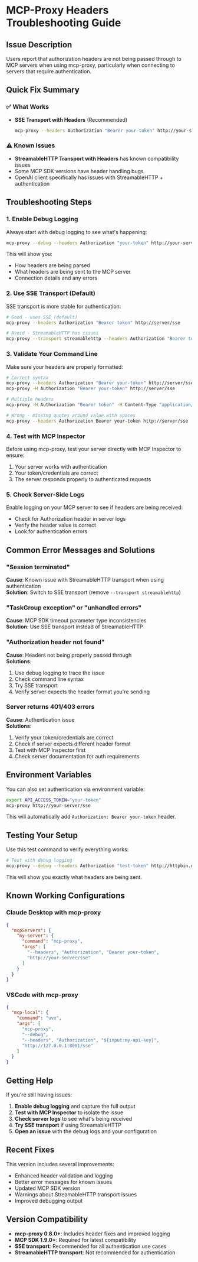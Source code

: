 # MCP-Proxy Headers Troubleshooting Guide

## Issue Description

Users report that authorization headers are not being passed through to MCP servers when using mcp-proxy, particularly when connecting to servers that require authentication.

## Quick Fix Summary

### ✅ What Works
- **SSE Transport with Headers** (Recommended)
  ```bash
  mcp-proxy --headers Authorization "Bearer your-token" http://your-server/sse
  ```

### ⚠️ Known Issues
- **StreamableHTTP Transport with Headers** has known compatibility issues
- Some MCP SDK versions have header handling bugs
- OpenAI client specifically has issues with StreamableHTTP + authentication

## Troubleshooting Steps

### 1. Enable Debug Logging
Always start with debug logging to see what's happening:

```bash
mcp-proxy --debug --headers Authorization "your-token" http://your-server/sse
```

This will show you:
- How headers are being parsed
- What headers are being sent to the MCP server
- Connection details and any errors

### 2. Use SSE Transport (Default)
SSE transport is more stable for authentication:

```bash
# Good - uses SSE (default)
mcp-proxy --headers Authorization "Bearer token" http://server/sse

# Avoid - StreamableHTTP has issues
mcp-proxy --transport streamablehttp --headers Authorization "Bearer token" http://server/mcp
```

### 3. Validate Your Command Line
Make sure your headers are properly formatted:

```bash
# Correct syntax
mcp-proxy --headers Authorization "Bearer your-token" http://server/sse
mcp-proxy -H Authorization "Bearer your-token" http://server/sse

# Multiple headers
mcp-proxy -H Authorization "Bearer token" -H Content-Type "application/json" http://server/sse

# Wrong - missing quotes around value with spaces
mcp-proxy --headers Authorization Bearer your-token http://server/sse
```

### 4. Test with MCP Inspector
Before using mcp-proxy, test your server directly with MCP Inspector to ensure:
1. Your server works with authentication
2. Your token/credentials are correct
3. The server responds properly to authenticated requests

### 5. Check Server-Side Logs
Enable logging on your MCP server to see if headers are being received:
- Check for Authorization header in server logs
- Verify the header value is correct
- Look for authentication errors

## Common Error Messages and Solutions

### "Session terminated"
**Cause**: Known issue with StreamableHTTP transport when using authentication  
**Solution**: Switch to SSE transport (remove `--transport streamablehttp`)

### "TaskGroup exception" or "unhandled errors"
**Cause**: MCP SDK timeout parameter type inconsistencies  
**Solution**: Use SSE transport instead of StreamableHTTP

### "Authorization header not found"
**Cause**: Headers not being properly passed through  
**Solutions**:
1. Use debug logging to trace the issue
2. Check command line syntax
3. Try SSE transport
4. Verify server expects the header format you're sending

### Server returns 401/403 errors
**Cause**: Authentication issue  
**Solutions**:
1. Verify your token/credentials are correct
2. Check if server expects different header format
3. Test with MCP Inspector first
4. Check server documentation for auth requirements

## Environment Variables

You can also set authentication via environment variable:

```bash
export API_ACCESS_TOKEN="your-token"
mcp-proxy http://your-server/sse
```

This will automatically add `Authorization: Bearer your-token` header.

## Testing Your Setup

Use this test command to verify everything works:

```bash
# Test with debug logging
mcp-proxy --debug --headers Authorization "test-token" http://httpbin.org/headers
```

This will show you exactly what headers are being sent.

## Known Working Configurations

### Claude Desktop with mcp-proxy
```json
{
  "mcpServers": {
    "my-server": {
      "command": "mcp-proxy",
      "args": [
        "--headers", "Authorization", "Bearer your-token",
        "http://your-server/sse"
      ]
    }
  }
}
```

### VSCode with mcp-proxy
```json
{
  "mcp-local": {
    "command": "uvx",
    "args": [
      "mcp-proxy",
      "--debug",
      "--headers", "Authorization", "${input:my-api-key}",
      "http://127.0.0.1:8081/sse"
    ]
  }
}
```

## Getting Help

If you're still having issues:

1. **Enable debug logging** and capture the full output
2. **Test with MCP Inspector** to isolate the issue
3. **Check server logs** to see what's being received
4. **Try SSE transport** if using StreamableHTTP
5. **Open an issue** with the debug logs and your configuration

## Recent Fixes

This version includes several improvements:
- Enhanced header validation and logging
- Better error messages for known issues
- Updated MCP SDK version
- Warnings about StreamableHTTP transport issues
- Improved debugging output

## Version Compatibility

- **mcp-proxy 0.8.0+**: Includes header fixes and improved logging
- **MCP SDK 1.9.0+**: Required for latest compatibility
- **SSE transport**: Recommended for all authentication use cases
- **StreamableHTTP transport**: Not recommended for authentication